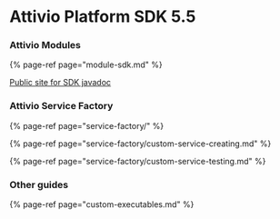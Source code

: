 # Attivio Platform SDK 5.5

### Attivio Modules

{% page-ref page="module-sdk.md" %}

[Public site for SDK javadoc](https://attivio.github.io/sdk-5.5-javadoc/index.html)

### Attivio Service Factory

{% page-ref page="service-factory/" %}

{% page-ref page="service-factory/custom-service-creating.md" %}

{% page-ref page="service-factory/custom-service-testing.md" %}

### Other guides

{% page-ref page="custom-executables.md" %}


